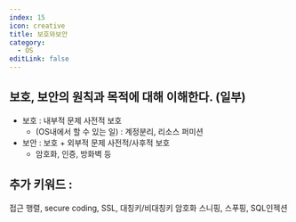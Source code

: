 ```yaml
---
index: 15
icon: creative
title: 보호와보안
category:
  - OS
editLink: false
---
```


## 보호, 보안의 원칙과 목적에 대해 이해한다. (일부)

- 보호 : 내부적 문제 사전적 보호
  - (OS내에서 할 수 있는 일) : 계정분리, 리소스 퍼미션
- 보안 : 보호 + 외부적 문제 사전적/사후적 보호
  - 암호화, 인증, 방화벽 등

## 추가 키워드 :

접근 행렬, secure coding, SSL, 대칭키/비대칭키 암호화
스니핑, 스푸핑, SQL인젝션
